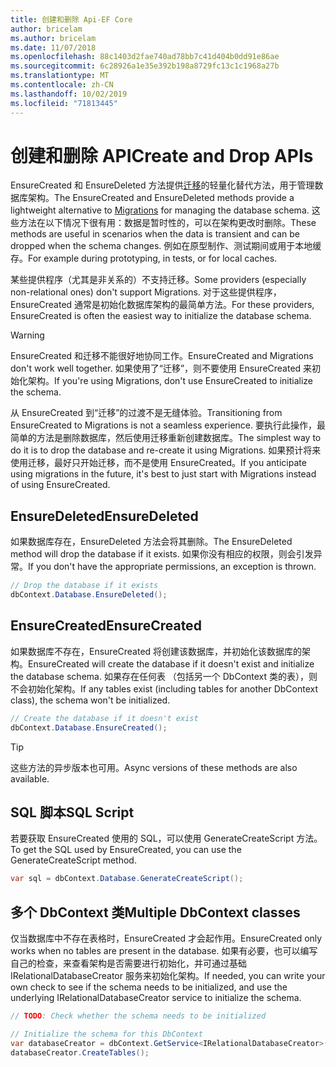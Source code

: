 ```yaml
---
title: 创建和删除 Api-EF Core
author: bricelam
ms.author: bricelam
ms.date: 11/07/2018
ms.openlocfilehash: 88c1403d2fae740ad78bb7c41d404b0dd91e86ae
ms.sourcegitcommit: 6c28926a1e35e392b198a8729fc13c1c1968a27b
ms.translationtype: MT
ms.contentlocale: zh-CN
ms.lasthandoff: 10/02/2019
ms.locfileid: "71813445"
---
```

# <a name="create-and-drop-apis"></a><span data-ttu-id="fe6e1-102">创建和删除 API</span><span class="sxs-lookup"><span data-stu-id="fe6e1-102">Create and Drop APIs</span></span>

<span data-ttu-id="fe6e1-103">EnsureCreated 和 EnsureDeleted 方法提供[迁移](migrations/index.md)的轻量化替代方法，用于管理数据库架构。</span><span class="sxs-lookup"><span data-stu-id="fe6e1-103">The EnsureCreated and EnsureDeleted methods provide a lightweight alternative to [Migrations](migrations/index.md) for managing the database schema.</span></span> <span data-ttu-id="fe6e1-104">这些方法在以下情况下很有用：数据是暂时性的，可以在架构更改时删除。</span><span class="sxs-lookup"><span data-stu-id="fe6e1-104">These methods are useful in scenarios when the data is transient and can be dropped when the schema changes.</span></span> <span data-ttu-id="fe6e1-105">例如在原型制作、测试期间或用于本地缓存。</span><span class="sxs-lookup"><span data-stu-id="fe6e1-105">For example during prototyping, in tests, or for local caches.</span></span>

<span data-ttu-id="fe6e1-106">某些提供程序（尤其是非关系的）不支持迁移。</span><span class="sxs-lookup"><span data-stu-id="fe6e1-106">Some providers (especially non-relational ones) don't support Migrations.</span></span> <span data-ttu-id="fe6e1-107">对于这些提供程序，EnsureCreated 通常是初始化数据库架构的最简单方法。</span><span class="sxs-lookup"><span data-stu-id="fe6e1-107">For these providers, EnsureCreated is often the easiest way to initialize the database schema.</span></span>

> [!WARNING]
> <span data-ttu-id="fe6e1-108">EnsureCreated 和迁移不能很好地协同工作。</span><span class="sxs-lookup"><span data-stu-id="fe6e1-108">EnsureCreated and Migrations don't work well together.</span></span> <span data-ttu-id="fe6e1-109">如果使用了“迁移”，则不要使用 EnsureCreated 来初始化架构。</span><span class="sxs-lookup"><span data-stu-id="fe6e1-109">If you're using Migrations, don't use EnsureCreated to initialize the schema.</span></span>

<span data-ttu-id="fe6e1-110">从 EnsureCreated 到“迁移”的过渡不是无缝体验。</span><span class="sxs-lookup"><span data-stu-id="fe6e1-110">Transitioning from EnsureCreated to Migrations is not a seamless experience.</span></span> <span data-ttu-id="fe6e1-111">要执行此操作，最简单的方法是删除数据库，然后使用迁移重新创建数据库。</span><span class="sxs-lookup"><span data-stu-id="fe6e1-111">The simplest way to do it is to drop the database and re-create it using Migrations.</span></span> <span data-ttu-id="fe6e1-112">如果预计将来使用迁移，最好只开始迁移，而不是使用 EnsureCreated。</span><span class="sxs-lookup"><span data-stu-id="fe6e1-112">If you anticipate using migrations in the future, it's best to just start with Migrations instead of using EnsureCreated.</span></span>

## <a name="ensuredeleted"></a><span data-ttu-id="fe6e1-113">EnsureDeleted</span><span class="sxs-lookup"><span data-stu-id="fe6e1-113">EnsureDeleted</span></span>

<span data-ttu-id="fe6e1-114">如果数据库存在，EnsureDeleted 方法会将其删除。</span><span class="sxs-lookup"><span data-stu-id="fe6e1-114">The EnsureDeleted method will drop the database if it exists.</span></span> <span data-ttu-id="fe6e1-115">如果你没有相应的权限，则会引发异常。</span><span class="sxs-lookup"><span data-stu-id="fe6e1-115">If you don't have the appropriate permissions, an exception is thrown.</span></span>

``` csharp
// Drop the database if it exists
dbContext.Database.EnsureDeleted();
```

## <a name="ensurecreated"></a><span data-ttu-id="fe6e1-116">EnsureCreated</span><span class="sxs-lookup"><span data-stu-id="fe6e1-116">EnsureCreated</span></span>

<span data-ttu-id="fe6e1-117">如果数据库不存在，EnsureCreated 将创建该数据库，并初始化该数据库的架构。</span><span class="sxs-lookup"><span data-stu-id="fe6e1-117">EnsureCreated will create the database if it doesn't exist and initialize the database schema.</span></span> <span data-ttu-id="fe6e1-118">如果存在任何表 （包括另一个 DbContext 类的表），则不会初始化架构。</span><span class="sxs-lookup"><span data-stu-id="fe6e1-118">If any tables exist (including tables for another DbContext class), the schema won't be initialized.</span></span>

``` csharp
// Create the database if it doesn't exist
dbContext.Database.EnsureCreated();
```

> [!TIP]
> <span data-ttu-id="fe6e1-119">这些方法的异步版本也可用。</span><span class="sxs-lookup"><span data-stu-id="fe6e1-119">Async versions of these methods are also available.</span></span>

## <a name="sql-script"></a><span data-ttu-id="fe6e1-120">SQL 脚本</span><span class="sxs-lookup"><span data-stu-id="fe6e1-120">SQL Script</span></span>

<span data-ttu-id="fe6e1-121">若要获取 EnsureCreated 使用的 SQL，可以使用 GenerateCreateScript 方法。</span><span class="sxs-lookup"><span data-stu-id="fe6e1-121">To get the SQL used by EnsureCreated, you can use the GenerateCreateScript method.</span></span>

``` csharp
var sql = dbContext.Database.GenerateCreateScript();
```

## <a name="multiple-dbcontext-classes"></a><span data-ttu-id="fe6e1-122">多个 DbContext 类</span><span class="sxs-lookup"><span data-stu-id="fe6e1-122">Multiple DbContext classes</span></span>

<span data-ttu-id="fe6e1-123">仅当数据库中不存在表格时，EnsureCreated 才会起作用。</span><span class="sxs-lookup"><span data-stu-id="fe6e1-123">EnsureCreated only works when no tables are present in the database.</span></span> <span data-ttu-id="fe6e1-124">如果有必要，也可以编写自己的检查，来查看架构是否需要进行初始化，并可通过基础 IRelationalDatabaseCreator 服务来初始化架构。</span><span class="sxs-lookup"><span data-stu-id="fe6e1-124">If needed, you can write your own check to see if the schema needs to be initialized, and use the underlying IRelationalDatabaseCreator service to initialize the schema.</span></span>

``` csharp
// TODO: Check whether the schema needs to be initialized

// Initialize the schema for this DbContext
var databaseCreator = dbContext.GetService<IRelationalDatabaseCreator>();
databaseCreator.CreateTables();
```

